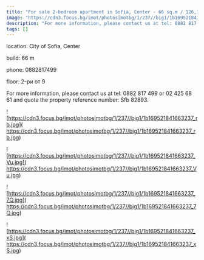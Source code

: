 ```yaml
---
title: "For sale 2-bedroom apartment in Sofia, Center - 66 sq.m / 126,160 EUR :: imot.bg Ad"
image: "https://cdn3.focus.bg/imot/photosimotbg/1/237//big1/1b169521841663237_ky.jpg"
description: "For more information, please contact us at tel: 0882 817 499 or 02 425 68 61 and quote the property reference number: Sfb 82893."
tags: []
---
```


location: City of Sofia, Center

build: 66 m

phone: 0882817499

floor: 2-ри от 9

For more information, please contact us at tel: 0882 817 499 or 02 425 68 61 and quote the property reference number: Sfb 82893.


![https://cdn3.focus.bg/imot/photosimotbg/1/237//big1/1b169521841663237_rb.jpg]( https://cdn3.focus.bg/imot/photosimotbg/1/237//big1/1b169521841663237_rb.jpg)


![https://cdn3.focus.bg/imot/photosimotbg/1/237//big1/1b169521841663237_Vu.jpg]( https://cdn3.focus.bg/imot/photosimotbg/1/237//big1/1b169521841663237_Vu.jpg)


![https://cdn3.focus.bg/imot/photosimotbg/1/237//big1/1b169521841663237_7Q.jpg]( https://cdn3.focus.bg/imot/photosimotbg/1/237//big1/1b169521841663237_7Q.jpg)


![https://cdn3.focus.bg/imot/photosimotbg/1/237//big1/1b169521841663237_xS.jpg]( https://cdn3.focus.bg/imot/photosimotbg/1/237//big1/1b169521841663237_xS.jpg)


